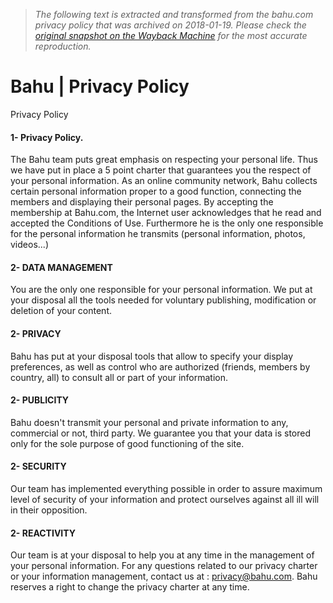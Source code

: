 > *The following text is extracted and transformed from the bahu.com privacy policy that was archived on 2018-01-19. Please check the [original snapshot on the Wayback Machine](https://web.archive.org/web/20180119055504id_/http%3A//bahu.com/terms/privacy-policy) for the most accurate reproduction.*

# Bahu | Privacy Policy

Privacy Policy

#### 1- Privacy Policy.

The Bahu team puts great emphasis on respecting your personal life. Thus we have put in place a 5 point charter that guarantees you the respect of your personal information. As an online community network, Bahu collects certain personal information proper to a good function, connecting the members and displaying their personal pages. By accepting the membership at Bahu.com, the Internet user acknowledges that he read and accepted the Conditions of Use. Furthermore he is the only one responsible for the personal information he transmits (personal information, photos, videos...) 

#### 2- DATA MANAGEMENT

You are the only one responsible for your personal information. We put at your disposal all the tools needed for voluntary publishing, modification or deletion of your content. 

#### 2- PRIVACY 

Bahu has put at your disposal tools that allow to specify your display preferences, as well as control who are authorized (friends, members by country, all) to consult all or part of your information. 

#### 2- PUBLICITY 

Bahu doesn't transmit your personal and private information to any, commercial or not, third party. We guarantee you that your data is stored only for the sole purpose of good functioning of the site. 

#### 2- SECURITY 

Our team has implemented everything possible in order to assure maximum level of security of your information and protect ourselves against all ill will in their opposition. 

#### 2- REACTIVITY 

Our team is at your disposal to help you at any time in the management of your personal information. For any questions related to our privacy charter or your information management, contact us at : privacy@bahu.com. Bahu reserves a right to change the privacy charter at any time. 
